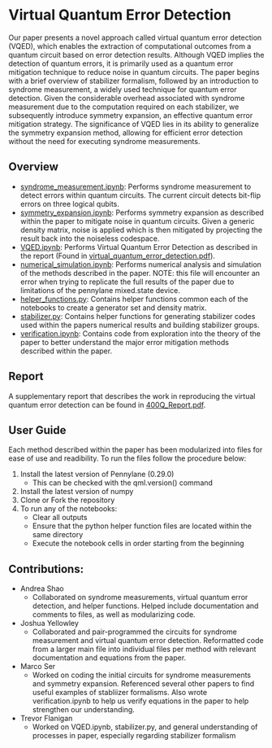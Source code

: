 
# Virtual Quantum Error Detection #

Our paper presents a novel approach called virtual quantum error detection (VQED),
which enables the extraction of computational outcomes from a quantum circuit based
on error detection results. Although VQED implies the detection of quantum errors, it
is primarily used as a quantum error mitigation technique to reduce noise in quantum
circuits. The paper begins with a brief overview of stabilizer formalism, followed by
an introduction to syndrome measurement, a widely used technique for quantum error
detection. Given the considerable overhead associated with syndrome measurement due
to the computation required on each stabilizer, we subsequently introduce symmetry
expansion, an effective quantum error mitigation strategy. The significance of VQED lies
in its ability to generalize the symmetry expansion method, allowing for efficient error
detection without the need for executing syndrome measurements.

## Overview ##

- [syndrome_measurement.ipynb](code_implementation/syndrome_measurement.ipynb): Performs syndrome measurement to detect errors within quantum circuits. The current circuit detects bit-flip errors on three logical qubits.   
- [symmetry_expansion.ipynb](code_implementation/symmetry_expansion.ipynb): Performs symmetry expansion as described within the paper to mitigate noise in quantum circuits. Given a generic density matrix, noise is applied which is then mitigated by projecting the result back into the noiseless codespace.
- [VQED.ipynb](code_implementation/VQED.ipynb): Performs Virtual Quantum Error Detection as described in the report (Found in [virtual_quantum_error_detection.pdf](virtual_quantum_error_detection.pdf)).
- [numerical_simulation.ipynb](code_implementation/numerical_simulation.ipynb): Performs numerical analysis and simulation of the methods described in the paper. NOTE: this file will encounter an error when trying to replicate the full results of the paper due to limitations of the pennylane mixed.state device.
- [helper_functions.py](code_implementation/helper_functions.py): Contains helper functions common each of the notebooks to create a generator set and density matrix. 
- [stabilizer.py](code_implementation/stabilizer.py): Contains helper functions for generating stabilizer codes used within the papers numerical results and building stabilizer groups.
- [verification.ipynb](code_implementation/verification.ipynb): Contains code from exploration into the theory of the paper to better understand the major error mitigation methods described within the paper. 

## Report ##

A supplementary report that describes the work in reproducing the virtual quantum error detection can be found in [400Q_Report.pdf](400Q_Report.pdf).

## User Guide ##

Each method described within the paper has been modularized into files for ease of use and readibility. To run the files follow the procedure below:

1. Install the latest version of Pennylane (0.29.0)
    - This can be checked with the qml.version() command
2. Install the latest version of numpy
3. Clone or Fork the repository
4. To run any of the notebooks:
    - Clear all outputs
    - Ensure that the python helper function files are located within the same directory
    - Execute the notebook cells in order starting from the beginning


## Contributions:
- Andrea Shao
    - Collaborated on syndrome measurements, virtual quantum error detection, and helper functions. Helped include documentation and comments to files, as well as modularizing code. 
- Joshua Yellowley
    - Collaborated and pair-programmed the circuits for syndrome measurement and virtual quantum error detection. Reformatted code from a larger main file into individual files per method with relevant documentation and equations from the paper.
- Marco Ser
    - Worked on coding the initial circuits for syndrome measurements and symmetry expansion. Referenced several other papers to find useful examples of stabliizer formalisms. Also wrote verification.ipynb to help us verify equations in the paper to help strengthen our understanding.
- Trevor Flanigan
    - Worked on VQED.ipynb, stabilizer.py, and general understanding of processes in paper, especially regarding stabilizer formalism
